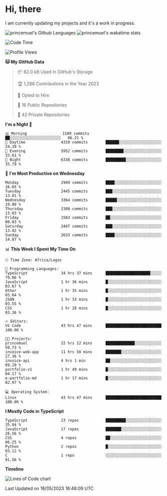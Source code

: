 # Hi, there

I am currently updating my projects and it's a work in progress.

![princemuel's Github Languages](https://github-readme-stats.vercel.app/api/top-langs/?username=princemuel&text_color=586069&layout=compact&hide_border=true&title_color=0366d6&count_private=true&include_all_commits=true&theme=tokyonight&show_icons=true)
![princemuel's wakatime stats](https://github-readme-stats.vercel.app/api/wakatime?username=princemuel&text_color=586069&layout=compact&hide_border=true&title_color=0366d6&count_private=true&include_all_commits=true&theme=tokyonight&show_icons=true)

<!--START_SECTION:waka-->
![Code Time](http://img.shields.io/badge/Code%20Time-2%2C372%20hrs%2037%20mins-blue)

![Profile Views](http://img.shields.io/badge/Profile%20Views-76-blue)

**🐱 My GitHub Data** 

> 📦 62.0 kB Used in GitHub's Storage 
 > 
> 🏆 1,288 Contributions in the Year 2023
 > 
> 💼 Opted to Hire
 > 
> 📜 16 Public Repositories 
 > 
> 🔑 42 Private Repositories 
 > 
**I'm a Night 🦉** 

```text
🌞 Morning                1100 commits        ██░░░░░░░░░░░░░░░░░░░░░░░   06.21 % 
🌆 Daytime                4319 commits        ██████░░░░░░░░░░░░░░░░░░░   24.39 % 
🌃 Evening                5952 commits        ████████░░░░░░░░░░░░░░░░░   33.61 % 
🌙 Night                  6338 commits        █████████░░░░░░░░░░░░░░░░   35.79 % 
```
📅 **I'm Most Productive on Wednesday** 

```text
Monday                   2949 commits        ████░░░░░░░░░░░░░░░░░░░░░   16.65 % 
Tuesday                  2445 commits        ███░░░░░░░░░░░░░░░░░░░░░░   13.81 % 
Wednesday                3364 commits        █████░░░░░░░░░░░░░░░░░░░░   19.00 % 
Thursday                 2308 commits        ███░░░░░░░░░░░░░░░░░░░░░░   13.03 % 
Friday                   1563 commits        ██░░░░░░░░░░░░░░░░░░░░░░░   08.83 % 
Saturday                 2447 commits        ███░░░░░░░░░░░░░░░░░░░░░░   13.82 % 
Sunday                   2633 commits        ████░░░░░░░░░░░░░░░░░░░░░   14.87 % 
```


📊 **This Week I Spent My Time On** 

```text
🕑︎ Time Zone: Africa/Lagos

💬 Programming Languages: 
TypeScript               34 hrs 37 mins      ████████████████████░░░░░   79.06 % 
JavaScript               1 hr 36 mins        █░░░░░░░░░░░░░░░░░░░░░░░░   03.67 % 
Other                    1 hr 35 mins        █░░░░░░░░░░░░░░░░░░░░░░░░   03.64 % 
JSON                     1 hr 33 mins        █░░░░░░░░░░░░░░░░░░░░░░░░   03.55 % 
CSS                      1 hr 28 mins        █░░░░░░░░░░░░░░░░░░░░░░░░   03.36 % 

🔥 Editors: 
VS Code                  43 hrs 47 mins      █████████████████████████   100.00 % 

🐱‍💻 Projects: 
princemuel               22 hrs 12 mins      █████████████░░░░░░░░░░░░   50.73 % 
invoice-web-app          11 hrs 58 mins      ███████░░░░░░░░░░░░░░░░░░   27.36 % 
invoice-api              4 hrs 1 min         ██░░░░░░░░░░░░░░░░░░░░░░░   09.19 % 
portfolio-v1             1 hr 49 mins        █░░░░░░░░░░░░░░░░░░░░░░░░   04.17 % 
e-portfolio-md           1 hr 17 mins        █░░░░░░░░░░░░░░░░░░░░░░░░   02.97 % 

💻 Operating System: 
Linux                    43 hrs 47 mins      █████████████████████████   100.00 % 
```

**I Mostly Code in TypeScript** 

```text
TypeScript               23 repos            █████████░░░░░░░░░░░░░░░░   35.94 % 
JavaScript               17 repos            ███████░░░░░░░░░░░░░░░░░░   26.56 % 
CSS                      4 repos             ██░░░░░░░░░░░░░░░░░░░░░░░   06.25 % 
Python                   2 repos             █░░░░░░░░░░░░░░░░░░░░░░░░   03.12 % 
C                        1 repo              ░░░░░░░░░░░░░░░░░░░░░░░░░   01.56 % 
```



**Timeline**

![Lines of Code chart](https://raw.githubusercontent.com/princemuel/princemuel/main/assets/bar_graph.png)


 Last Updated on 18/05/2023 18:48:09 UTC
<!--END_SECTION:waka-->
